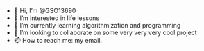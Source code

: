 - 👋 Hi, I’m @GSO13690
- 👀 I’m interested in life lessons
- 🌱 I’m currently learning algorithmization and programming
- 💞️ I’m looking to collaborate on some very very very cool project
- 📫 How to reach me: my email.

<!---
GSO13690/GSO13690 is a ✨ special ✨ repository because its `README.md` (this file) appears on your GitHub profile.
You can click the Preview link to take a look at your changes.
--->
